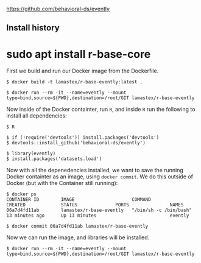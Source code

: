 https://github.com/behavioral-ds/evently

## Install history

sudo apt install r-base-core
=======

First we build and run our Docker image from the Dockerfile.

``` 
$ docker build -t lamastex/r-base-evently:latest . 

$ docker run --rm -it --name=evently --mount type=bind,source=${PWD},destination=/root/GIT lamastex/r-base-evently
```
Now inside of the Docker containter, run ```R```, and inside ```R```  run the following to install all dependencies:

``` 
$ R

$ if (!require('devtools')) install.packages('devtools')
$ devtools::install_github('behavioral-ds/evently')

$ library(evently)
$ install.packages('datasets.load')
 ```
 Now with all the depenedencies installed, we want to save the running Docker containter as an image, using ```docker commit```. We do this outside of Docker (but with the Container still running):
 
```
$ docker ps
CONTAINER ID        IMAGE                     COMMAND                  CREATED             STATUS              PORTS               NAMES
06a7d4fd11ab        lamastex/r-base-evently   "/bin/sh -c /bin/bash"   13 minutes ago      Up 13 minutes                           evently
 
$ docker commit 06a7d4fd11ab lamastex/r-base-evently
```
Now we can run the image, and libraries will be installed.
```
$ docker run --rm -it --name=evently --mount type=bind,source=${PWD},destination=/root/GIT lamastex/r-base-evently
```
 
 
